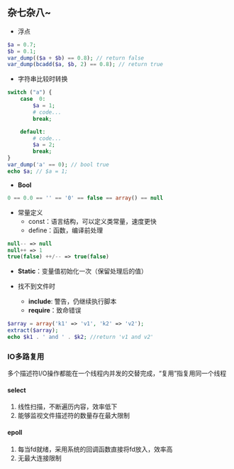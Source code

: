 ## 杂七杂八~

* 浮点
```php
$a = 0.7;
$b = 0.1;
var_dump(($a + $b) == 0.8); // return false
var_dump(bcadd($a, $b, 2) == 0.8); // return true
```

- 字符串比较时转换
```php
switch ("a") {
    case  0:
        $a = 1;
        # code...
        break;

    default:
        # code...
        $a = 2;
        break;
}
var_dump('a' == 0); // bool true
echo $a; // $a = 1;
```

* **Bool**
``` php
0 == 0.0 == '' == '0' == false == array() == null
```

- 常量定义
  + const：语言结构，可以定义类常量，速度更快
  + define：函数，编译前处理

```php
null-- => null
null++ => 1
true(false) ++/-- => true(false)
```

* **Static**：变量值初始化一次（保留处理后的值）

* 找不到文件时
  * **include**: 警告，仍继续执行脚本
  * **require**：致命错误

```php
$array = array('k1' => 'v1', 'k2' => 'v2');
extract($array);
echo $k1 . ' and ' . $k2; //return 'v1 and v2'
```

### IO多路复用

多个描述符I/O操作都能在一个线程内并发的交替完成，“复用”指复用同一个线程

#### select
1. 线性扫描，不断遍历内容，效率低下
1. 能够监视文件描述符的数量存在最大限制


#### epoll
1. 每当fd就绪，采用系统的回调函数直接将fd放入，效率高
1. 无最大连接限制